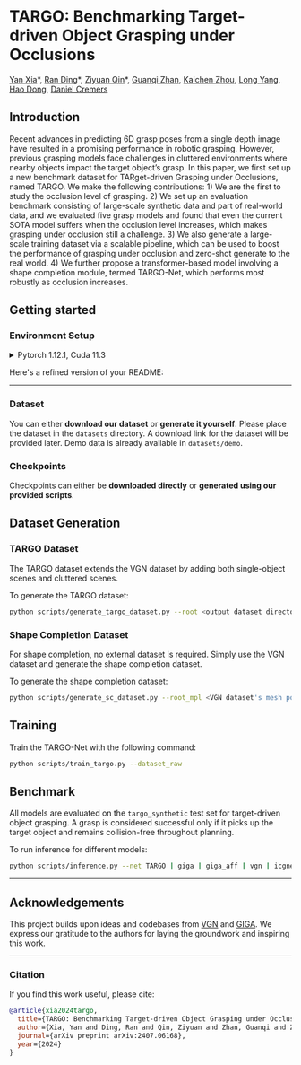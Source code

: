 # TARGO: Benchmarking Target-driven Object Grasping under Occlusions

[Yan Xia](https://yan-xia.github.io)\*, [Ran Ding](https://randing2000.github.io)\*, [Ziyuan Qin](https://scholar.google.com/citations?user=pcCR2lUAAAAJ)\*, [Guanqi Zhan](https://www.robots.ox.ac.uk/~guanqi), [Kaichen Zhou](https://www.cs.ox.ac.uk/people/kaichen.zhou), [Long Yang](https://scholar.google.com/citations?user=KOTg0mQAAAAJ&hl), [Hao Dong](https://zsdonghao.github.io), [Daniel Cremers](https://cvg.cit.tum.de/members/cremers)

## Introduction

Recent advances in predicting 6D grasp poses from a single depth image have resulted in a promising performance in robotic grasping. However, previous grasping models face challenges in cluttered environments where nearby objects impact the target object’s grasp. In this paper, we first set up a new benchmark dataset for TARget-driven Grasping under Occlusions, named TARGO. We make the following contributions: 1) We are the first to study the occlusion level of grasping. 2) We set up an evaluation benchmark consisting of large-scale synthetic data and part of real-world data, and we evaluated five grasp models and found that even the current SOTA model suffers when the occlusion level increases, which makes grasping under occlusion still a challenge. 3) We also generate a large-scale training dataset via a scalable pipeline, which can be used to boost the performance of grasping under occlusion and zero-shot generate to the real world. 4) We further propose a transformer-based model involving a shape completion module, termed TARGO-Net, which performs most robustly as occlusion increases.

<!-- ## Installation -->
## Getting started
### Environment Setup
<details>
<summary>Pytorch 1.12.1, Cuda 11.3</summary>

The environment `targo` is set up with the following key configurations:

- **Python version**: 3.9.20  
- **PyTorch version**: 1.12.1+cu113  
- **Torchvision version**: 0.13.1+cu113  
- **Torchaudio version**: 0.12.1+cu113  
- **CUDA version**: 11.3  

Other notable packages include:
- **NumPy**: 2.0.2  
- **Matplotlib**: 3.9.2  
- **Open3D**: 0.18.0  
- **Scikit-learn**: 1.5.2  
- **Scipy**: 1.9.0  
</details>

Here's a refined version of your README:

---

### Dataset
You can either **download our dataset** or **generate it yourself**. Please place the dataset in the `datasets` directory. A download link for the dataset will be provided later. Demo data is already available in `datasets/demo`.

### Checkpoints
Checkpoints can either be **downloaded directly** or **generated using our provided scripts**.


## Dataset Generation

### TARGO Dataset
The TARGO dataset extends the VGN dataset by adding both single-object scenes and cluttered scenes.

To generate the TARGO dataset:
```bash
python scripts/generate_targo_dataset.py --root <output dataset directory>
```

### Shape Completion Dataset
For shape completion, no external dataset is required. Simply use the VGN dataset and generate the shape completion dataset.

To generate the shape completion dataset:
```bash
python scripts/generate_sc_dataset.py --root_mpl <VGN dataset's mesh pose list directory> --dest <h5 destination directory>
```


## Training
Train the TARGO-Net with the following command:
```bash
python scripts/train_targo.py --dataset_raw
```


## Benchmark
All models are evaluated on the `targo_synthetic` test set for target-driven object grasping. A grasp is considered successful only if it picks up the target object and remains collision-free throughout planning.

To run inference for different models:
```bash
python scripts/inference.py --net TARGO | giga | giga_aff | vgn | icgnet | edgegraspnet | VN-edgegraspnet
```

<!-- Insert relevant images and ensure paths are fixed -->

---

## Acknowledgements
This project builds upon ideas and codebases from [VGN](https://github.com/ethz-asl/vgn) and [GIGA](https://github.com/UT-Austin-RPL/GIGA). We express our gratitude to the authors for laying the groundwork and inspiring this work.

---

<!-- ## Citation -->
### Citation
If you find this work useful, please cite:
```bibtex
@article{xia2024targo,
  title={TARGO: Benchmarking Target-driven Object Grasping under Occlusions},
  author={Xia, Yan and Ding, Ran and Qin, Ziyuan and Zhan, Guanqi and Zhou, Kaichen and Yang, Long and Dong, Hao and Cremers, Daniel},
  journal={arXiv preprint arXiv:2407.06168},
  year={2024}
}
```

